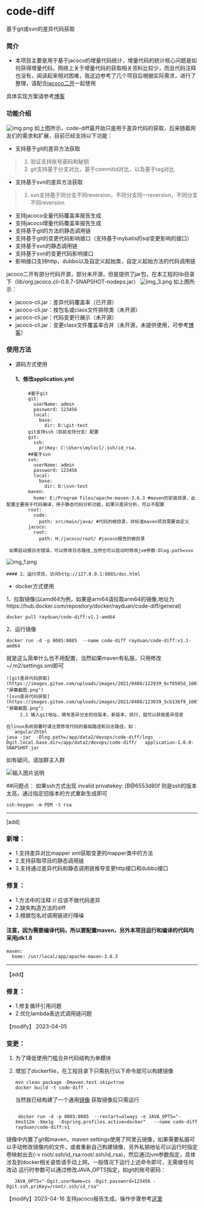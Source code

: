 # code-diff
基于git或svn的差异代码获取


### 简介
+ 本项目主要是用于基于jacoco的增量代码统计，增量代码的统计核心问题是如何获得增量代码，网络上关于增量代码的获取相关资料比较少，而且代码注释也没有，阅读起来相对困难，我这边参考了几个项目后根据实际需求，进行了整理，请配合[jacoco二开](https://gitee.com/Dray/jacoco.git)一起使用

具体实现方案请参考[博客](https://blog.csdn.net/tushuping/article/details/112613528)

### 功能介绍
![img.png](img.png)
如上图所示，code-diff最开始只是用于差异代码的获取，后来随着网友们的需求和扩展，目前已经支持以下功能：
* 支持基于git的差异方法获取
 > 1. 验证支持账号密码和秘钥
 > 2. git支持基于分支对比，基于commitId对比，以及基于tag对比
* 支持基于svn的差异方法获取
 > 1. svn支持基于同分支不同reversion，不同分支同一reversion，不同分支不同reversion
* 支持jacoco全量代码覆盖率报告生成
* 支持jacoco增量代码覆盖率报告生成
* 支持基于git的方法的静态调用链
* 支持基于git的变更代码影响接口（支持基于mybatis的sql变更影响的接口）
* 支持基于svn的静态调用链
* 支持基于svn的变更代码影响接口
* 影响接口支持http，dubbo以及自定义起始类，自定义起始方法的代码调用链

jacoco二开有部分代码开源，部分未开源，但是提供了jar包，在本工程的lib目录下（lib/org.jacoco.cli-0.8.7-SNAPSHOT-nodeps.jar）
![img_3.png](img_3.png)
如上图所示：
* jacoco-cli.jar：差异代码覆盖率（已开源）
* jacoco-cli.jar：按包名或class文件排除类（未开源）
* jacoco-cli.jar：代码变更行展示（未开源）
* jacoco-cli.jar：变更class文件覆盖率合并（未开源，未提供使用，可参考[博客](https://blog.csdn.net/tushuping/article/details/131640959?spm=1001.2014.3001.5501)）
### 使用方法
* 源码方式使用
    #### 1、修改application.yml

```agsl
        #基于git
        git:
          userName: admin
          password: 123456
          local:
            base:
              dir: D:\git-test
        git支持ssh（目前支持分支）配置
        git:
          ssh:
            priKey: C:\Users\mylocl/.ssh/id_rsa.
        ##基于svn
        svn:
          userName: admin
          password: 123456
          local:
            base:
              dir: D:\svn-test  
        maven:
          home: E:/Program Files/apache-maven-3.6.3 #maven的安装目录，此配置主要用于代码编译，用于静态代码分析功能，如果只差异分析，可以不配置
        root:
          code:
            path: src/main/java/ #代码的根目录，非标准maven项目需要自定义
        jacoco:
          root:
            path: H:/jacoco/root/ #jacoco报告的根目录      
```
     如果启动报日志错误，可以修改日志路径,当然也可以启动时修改jvm参数-Dlog.path=xxx
![img_1.png](img_1.png)

    #### 2、运行项目，访问http://127.0.0.1:8085/doc.html
* docker方式使用

1、拉取镜像(以amd64为例，如果是arm64请拉取arm64的镜像,地址为https://hub.docker.com/repository/docker/rayduan/code-diff/general)
```angular2html
docker pull rayduan/code-diff:v1.1-amd64
```
2、运行镜像
```angular2html
docker run -d -p 8085:8085  --name code-diff rayduan/code-diff:v1.1-amd64
```
就是这么简单什么也不用配置，当然如果maven有私服，只用修改~/.m2/settings.xml即可
```angular2html
![git差异代码获取](https://images.gitee.com/uploads/images/2021/0408/122939_6cf6505d_1007820.png "屏幕截图.png")
![svn差异代码获取](https://images.gitee.com/uploads/images/2021/0408/123039_5cb136f9_1007820.png "屏幕截图.png")
	 2.1 输入git地址，填写差异分支的旧版本，新版本，执行，就可以获取差异信息

在linux系统部署时请注意修改代码的基础路径和日志路径，如：
```angular2html
java -jar  -Dlog.path=/app/data2/devops/code-diff/logs  -Dgit.local.base.dir=/app/data2/devops/code-diff/   application-1.0.0-SNAPSHOT.jar
```


如有疑问，请加群主入群

![输入图片说明](https://images.gitee.com/uploads/images/2021/0414/163539_9ff67f82_1007820.png "屏幕截图.png")


##问题点：
如果ssh方式出现
invalid privatekey: [B@6553d80f 则是ssh的版本太高，通过指定旧版本的方式重新生成即可
```
ssh-keygen -m PEM -t rsa
```
---
[add]
### 新增：
* 1.支持差异对比mapper xml获取变更的mapper类中的方法
* 2.支持获取项目的静态调用链
* 3.支持通过差异代码和静态调用链推导变更http接口和dubbo接口
### 修复：
* 1.方法中的注释 // 应该不做代码差异
* 2.缺失构造方法的diff
* 3.根据包名对调用链进行降噪
#### 注意，因为需要编译代码，所以要配置maven，另外本项目运行和编译的代码均采用jdk1.8
```agsl
maven:
  home: /usr/local/app/apache-maven-3.8.3
```
---
【add】
### 修复：
* 1.修复循环引用问题
* 2.优化lambda表达式调用链问题

【modify】 2023-04-05
### 变更：
1. 为了降低使用门槛合并代码结构为单模块
2. 增加了dockerfile，在工程目录下只需执行以下命令就可以构建镜像
    ```
   mvn clean package -Dmaven.test.skip=true
   docker build -t code-diff .
   ```
   当然我已经构建了一个通用[镜像](https://hub.docker.com/layers/rayduan/code-diff/v1/images/sha256-eefb21263cef421866ff68b193b4311a877e29e20a5acb2ef5745de1aefd396f?context=repo)
   获取镜像后只需运行

   ``` 
   
    docker run -d -p 8085:8085  --restart=always -e JAVA_OPTS="-Xms512m -Xmx1g  -Dspring.profiles.active=docker"   --name code-diff rayduan/code-diff:v1
   
   ```

  镜像中内置了git和maven，maven settings使用了阿里云镜像，如果需要私服可以手动修改镜像内的文件，或者重新自己构建镜像，另外私钥地址可以运行时指定卷映射出去(-v root/.ssh/id_rsa:root/.ssh/id_rsa)，然后通过jvm参数指定，具体涉及到docker相关姿势请手动上网，一般情况下运行上述命令即可，无需做任何改动
  运行时参数可以通过修改JAVA_OPTS指定，如git的账号密码：
  ```
     JAVA_OPTS="-Dgit.userName=zs -Dgit.password=123456 -Dgit.ssh.priKey=/root/.ssh/id_rsa" 
  ```

【modify】2023-04-16
支持jacoco报告生成，操作步骤参考[这里](https://gitee.com/Dray/code-diff/wikis/%E4%BD%BF%E7%94%A8jacoco%E5%91%BD%E4%BB%A4%E7%94%9F%E6%88%90jacoco%E6%8A%A5%E5%91%8A?sort_id=8001440)